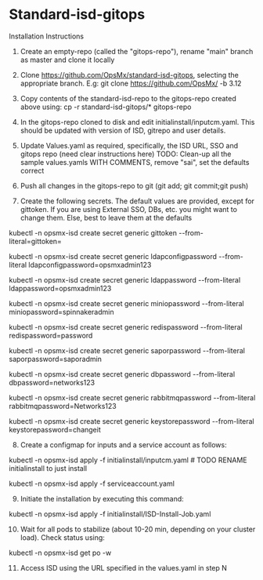 # Standard-isd-gitops

Installation Instructions
1. Create an empty-repo (called the "gitops-repo"), rename "main" branch as master and clone it locally
2. Clone https://github.com/OpsMx/standard-isd-gitops, selecting the appropriate branch. E.g:
   git clone https://github.com/OpsMx/  -b 3.12
3. Copy contents of the standard-isd-repo to the gitops-repo created above using:
   cp -r standard-isd-gitops/* gitops-repo
4. In the gitops-repo cloned to disk and edit initialinstall/inputcm.yaml. This should be updated with version of ISD, gitrepo and user details.
5. Update Values.yaml as required, specifically, the ISD URL, SSO and gitops repo (need clear instructions here)
TODO: Clean-up all the sample values.yamls WITH COMMENTS, remove "sai", set the defaults correct

6. Push all changes in the gitops-repo to git (git add; git commit;git push)

7. Create the following secrets. The default values are provided, except for gittoken. If you are using External SSO, DBs, etc. you might want to change them. Else, best to leave them at the defaults

kubectl -n opsmx-isd create secret generic gittoken --from-literal=gittoken=<YOUR TOKEN>

kubectl -n opsmx-isd create secret generic ldapconfigpassword --from-literal ldapconfigpassword=opsmxadmin123

kubectl -n opsmx-isd create secret generic ldappassword --from-literal ldappassword=opsmxadmin123

kubectl -n opsmx-isd create secret generic miniopassword --from-literal miniopassword=spinnakeradmin

kubectl -n opsmx-isd create secret generic redispassword --from-literal redispassword=password

kubectl -n opsmx-isd create secret generic saporpassword --from-literal saporpassword=saporadmin

kubectl -n opsmx-isd create secret generic dbpassword --from-literal dbpassword=networks123

kubectl -n opsmx-isd create secret generic rabbitmqpassword --from-literal rabbitmqpassword=Networks123

kubectl -n opsmx-isd create secret generic keystorepassword --from-literal keystorepassword=changeit

8. Create a configmap for inputs and a service account as follows:

kubectl -n opsmx-isd apply -f initialinstall/inputcm.yaml  # TODO RENAME initialinstall to just install

kubectl -n opsmx-isd apply -f serviceaccount.yaml

9. Initiate the installation by executing this command:

kubectl -n opsmx-isd apply -f initialinstall/ISD-Install-Job.yaml

10. Wait for all pods to stabilize (about 10-20 min, depending on your cluster load). Check status using:

kubectl -n opsmx-isd get po -w

11. Access ISD using the URL specified in the values.yaml in step N




